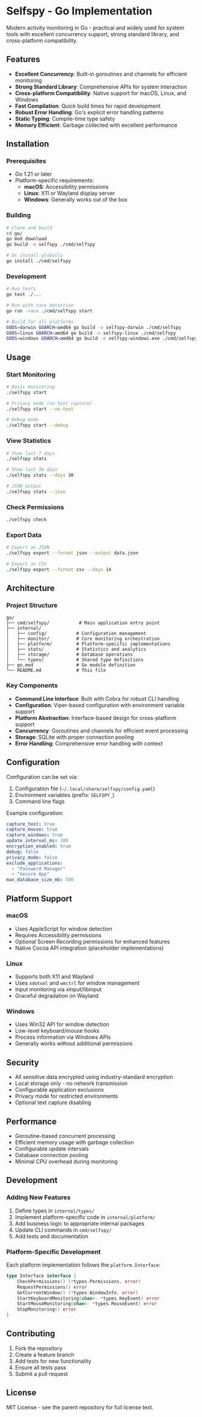 # Selfspy - Go Implementation

Modern activity monitoring in Go - practical and widely used for system tools with excellent concurrency support, strong standard library, and cross-platform compatibility.

## Features

- **Excellent Concurrency**: Built-in goroutines and channels for efficient monitoring
- **Strong Standard Library**: Comprehensive APIs for system interaction
- **Cross-platform Compatibility**: Native support for macOS, Linux, and Windows
- **Fast Compilation**: Quick build times for rapid development
- **Robust Error Handling**: Go's explicit error handling patterns
- **Static Typing**: Compile-time type safety
- **Memory Efficient**: Garbage collected with excellent performance

## Installation

### Prerequisites

- Go 1.21 or later
- Platform-specific requirements:
  - **macOS**: Accessibility permissions
  - **Linux**: X11 or Wayland display server
  - **Windows**: Generally works out of the box

### Building

```bash
# Clone and build
cd go/
go mod download
go build -o selfspy ./cmd/selfspy

# Or install globally
go install ./cmd/selfspy
```

### Development

```bash
# Run tests
go test ./...

# Run with race detection
go run -race ./cmd/selfspy start

# Build for all platforms
GOOS=darwin GOARCH=amd64 go build -o selfspy-darwin ./cmd/selfspy
GOOS=linux GOARCH=amd64 go build -o selfspy-linux ./cmd/selfspy
GOOS=windows GOARCH=amd64 go build -o selfspy-windows.exe ./cmd/selfspy
```

## Usage

### Start Monitoring

```bash
# Basic monitoring
./selfspy start

# Privacy mode (no text capture)
./selfspy start --no-text

# Debug mode
./selfspy start --debug
```

### View Statistics

```bash
# Show last 7 days
./selfspy stats

# Show last 30 days
./selfspy stats --days 30

# JSON output
./selfspy stats --json
```

### Check Permissions

```bash
./selfspy check
```

### Export Data

```bash
# Export as JSON
./selfspy export --format json --output data.json

# Export as CSV
./selfspy export --format csv --days 14
```

## Architecture

### Project Structure

```
go/
├── cmd/selfspy/           # Main application entry point
├── internal/
│   ├── config/           # Configuration management
│   ├── monitor/          # Core monitoring orchestration
│   ├── platform/         # Platform-specific implementations
│   ├── stats/            # Statistics and analytics
│   ├── storage/          # Database operations
│   └── types/            # Shared type definitions
├── go.mod                # Go module definition
└── README.md             # This file
```

### Key Components

- **Command Line Interface**: Built with Cobra for robust CLI handling
- **Configuration**: Viper-based configuration with environment variable support
- **Platform Abstraction**: Interface-based design for cross-platform support
- **Concurrency**: Goroutines and channels for efficient event processing
- **Storage**: SQLite with proper connection pooling
- **Error Handling**: Comprehensive error handling with context

## Configuration

Configuration can be set via:

1. Configuration file (`~/.local/share/selfspy/config.yaml`)
2. Environment variables (prefix: `SELFSPY_`)
3. Command line flags

Example configuration:

```yaml
capture_text: true
capture_mouse: true
capture_windows: true
update_interval_ms: 100
encryption_enabled: true
debug: false
privacy_mode: false
exclude_applications:
  - "Password Manager"
  - "Secure App"
max_database_size_mb: 500
```

## Platform Support

### macOS

- Uses AppleScript for window detection
- Requires Accessibility permissions
- Optional Screen Recording permissions for enhanced features
- Native Cocoa API integration (placeholder implementations)

### Linux

- Supports both X11 and Wayland
- Uses `xdotool` and `wmctrl` for window management
- Input monitoring via xinput/libinput
- Graceful degradation on Wayland

### Windows

- Uses Win32 API for window detection
- Low-level keyboard/mouse hooks
- Process information via Windows APIs
- Generally works without additional permissions

## Security

- All sensitive data encrypted using industry-standard encryption
- Local storage only - no network transmission
- Configurable application exclusions
- Privacy mode for restricted environments
- Optional text capture disabling

## Performance

- Goroutine-based concurrent processing
- Efficient memory usage with garbage collection
- Configurable update intervals
- Database connection pooling
- Minimal CPU overhead during monitoring

## Development

### Adding New Features

1. Define types in `internal/types/`
2. Implement platform-specific code in `internal/platform/`
3. Add business logic to appropriate internal packages
4. Update CLI commands in `cmd/selfspy/`
5. Add tests and documentation

### Platform-Specific Development

Each platform implementation follows the `platform.Interface`:

```go
type Interface interface {
    CheckPermissions() (*types.Permissions, error)
    RequestPermissions() error
    GetCurrentWindow() (*types.WindowInfo, error)
    StartKeyboardMonitoring(chan<- *types.KeyEvent) error
    StartMouseMonitoring(chan<- *types.MouseEvent) error
    StopMonitoring() error
}
```

## Contributing

1. Fork the repository
2. Create a feature branch
3. Add tests for new functionality
4. Ensure all tests pass
5. Submit a pull request

## License

MIT License - see the parent repository for full license text.